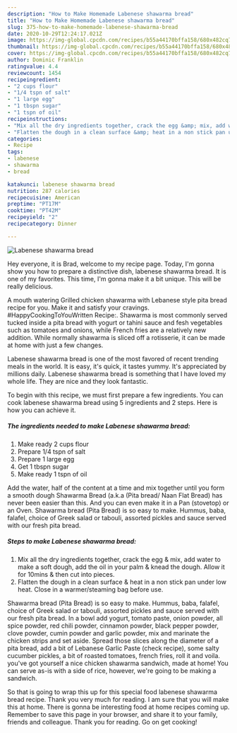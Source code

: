 ```yaml
---
description: "How to Make Homemade Labenese shawarma bread"
title: "How to Make Homemade Labenese shawarma bread"
slug: 375-how-to-make-homemade-labenese-shawarma-bread
date: 2020-10-29T12:24:17.021Z
image: https://img-global.cpcdn.com/recipes/b55a44170bffa158/680x482cq70/labenese-shawarma-bread-recipe-main-photo.jpg
thumbnail: https://img-global.cpcdn.com/recipes/b55a44170bffa158/680x482cq70/labenese-shawarma-bread-recipe-main-photo.jpg
cover: https://img-global.cpcdn.com/recipes/b55a44170bffa158/680x482cq70/labenese-shawarma-bread-recipe-main-photo.jpg
author: Dominic Franklin
ratingvalue: 4.4
reviewcount: 1454
recipeingredient:
- "2 cups flour"
- "1/4 tspn of salt"
- "1 large egg"
- "1 tbspn sugar"
- "1 tspn of oil"
recipeinstructions:
- "Mix all the dry ingredients together, crack the egg &amp; mix, add water to make a soft dough, add the oil in your palm &amp; knead the dough. Allow it for 10mins &amp; then cut into pieces."
- "Flatten the dough in a clean surface &amp; heat in a non stick pan under low heat. Close in a warmer/steaming bag before use."
categories:
- Recipe
tags:
- labenese
- shawarma
- bread

katakunci: labenese shawarma bread 
nutrition: 287 calories
recipecuisine: American
preptime: "PT17M"
cooktime: "PT42M"
recipeyield: "2"
recipecategory: Dinner

---
```



![Labenese shawarma bread](https://img-global.cpcdn.com/recipes/b55a44170bffa158/680x482cq70/labenese-shawarma-bread-recipe-main-photo.jpg)

Hey everyone, it is Brad, welcome to my recipe page. Today, I'm gonna show you how to prepare a distinctive dish, labenese shawarma bread. It is one of my favorites. This time, I'm gonna make it a bit unique. This will be really delicious.

A mouth watering Grilled chicken shawarma with Lebanese style pita bread recipe for you. Make it and satisfy your cravings. #HappyCookingToYouWritten Recipe:. Shawarma is most commonly served tucked inside a pita bread with yogurt or tahini sauce and fesh vegetables such as tomatoes and onions, while French fries are a relatively new addition. While normally shawarma is sliced off a rotisserie, it can be made at home with just a few changes.

Labenese shawarma bread is one of the most favored of recent trending meals in the world. It is easy, it's quick, it tastes yummy. It's appreciated by millions daily. Labenese shawarma bread is something that I have loved my whole life. They are nice and they look fantastic.


To begin with this recipe, we must first prepare a few ingredients. You can cook labenese shawarma bread using 5 ingredients and 2 steps. Here is how you can achieve it.

<!--inarticleads1-->

##### The ingredients needed to make Labenese shawarma bread:

1. Make ready 2 cups flour
1. Prepare 1/4 tspn of salt
1. Prepare 1 large egg
1. Get 1 tbspn sugar
1. Make ready 1 tspn of oil


Add the water, half of the content at a time and mix together until you form a smooth dough Shawarma Bread (a.k.a (Pita bread/ Naan Flat Bread) has never been easier than this. And you can even make it in a Pan (stovetop) or an Oven. Shawarma bread (Pita Bread) is so easy to make. Hummus, baba, falafel, choice of Greek salad or tabouli, assorted pickles and sauce served with our fresh pita bread. 

<!--inarticleads2-->

##### Steps to make Labenese shawarma bread:

1. Mix all the dry ingredients together, crack the egg &amp; mix, add water to make a soft dough, add the oil in your palm &amp; knead the dough. Allow it for 10mins &amp; then cut into pieces.
1. Flatten the dough in a clean surface &amp; heat in a non stick pan under low heat. Close in a warmer/steaming bag before use.


Shawarma bread (Pita Bread) is so easy to make. Hummus, baba, falafel, choice of Greek salad or tabouli, assorted pickles and sauce served with our fresh pita bread. In a bowl add yogurt, tomato paste, onion powder, all spice powder, red chili powder, cinnamon powder, black pepper powder, clove powder, cumin powder and garlic powder, mix and marinate the chicken strips and set aside. Spread those slices along the diameter of a pita bread, add a bit of Lebanese Garlic Paste (check recipe), some salty cucumber pickles, a bit of roasted tomatoes, french fries, roll it and voila. you&#39;ve got yourself a nice chicken shawarma sandwich, made at home! You can serve as-is with a side of rice, however, we&#39;re going to be making a sandwich. 

So that is going to wrap this up for this special food labenese shawarma bread recipe. Thank you very much for reading. I am sure that you will make this at home. There is gonna be interesting food at home recipes coming up. Remember to save this page in your browser, and share it to your family, friends and colleague. Thank you for reading. Go on get cooking!
